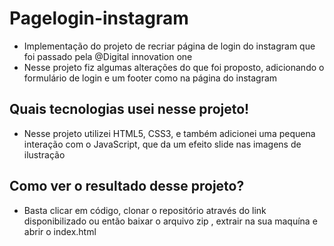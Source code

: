 # Pagelogin-instagram
 * Implementação do projeto de recriar página de login do instagram que foi passado pela @Digital innovation one
 * Nesse projeto fiz algumas alterações do que foi proposto, adicionando o formulário de login e um footer como na
 página do instagram

## Quais tecnologias usei nesse projeto!
 * Nesse projeto utilizei HTML5, CSS3, e também adicionei uma pequena interação com 
 o JavaScript, que da um efeito slide nas imagens de ilustração
 
## Como ver o resultado desse projeto?
 * Basta clicar em código, clonar o repositório através do link disponibilizado
 ou então baixar o arquivo zip , extrair na sua maquína e abrir o index.html
